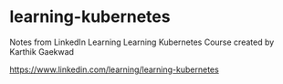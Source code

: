 # learning-kubernetes
Notes from LinkedIn Learning Learning Kubernetes Course created by Karthik Gaekwad

https://www.linkedin.com/learning/learning-kubernetes
